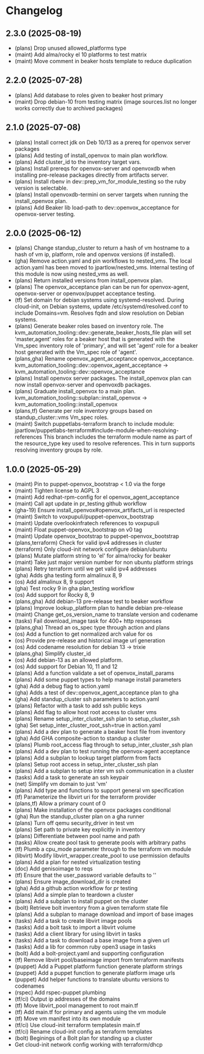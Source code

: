 # Changelog

## 2.3.0 (2025-08-19)

* (plans) Drop unused allowed_platforms type
* (maint) Add alma/rocky el 10 platforms to test matrix
* (maint) Move comment in beaker hosts template to reduce duplication

## 2.2.0 (2025-07-28)

* (plans) Add database to roles given to beaker host primary
* (maint) Drop debian-10 from testing matrix (image sources.list
  no longer works correctly due to archived packages)

## 2.1.0 (2025-07-08)

* (plans) Install correct jdk on Deb 10/13 as a prereq for
  openvox server packages
* (plans) Add testing of install_openvox to main plan workflow.
* (plans) Add cluster_id to the inventory target vars.
* (plans) Install prereqs for openvox-server and openvoxdb when
  installing pre-release packages directly from artifacts server.
* (plans) Install rbenv in dev::prep_vm_for_module_testing
  so the ruby version is selectable.
* (plans) Install openvoxdb-termini on server targets when running
  the install_openvox plan.
* (plans) Add Beaker lib load-path to dev::openvox_acceptance for
  openvox-server testing.

## 2.0.0 (2025-06-12)

* (plans) Change standup_cluster to return a hash of
  vm hostname to a hash of vm ip, platform, role and openvox
  versions (if installed).
* (gha) Remove action.yaml and pin workflows to nested_vms.
  The local action.yaml has been moved to jpartlow/nested_vms.
  Internal testing of this module is now using nested_vms as well.
* (plans) Return installed versions from install_openvox plan.
* (plans) The openvox_acceptance plan can be run for openvox-agent,
  openvox-server or openvox/puppet acceptance testing.
* (tf) Set domain for debian systems using systemd-resolved.
  During cloud-init, on Debian systems, update
  /etc/systemd/resolved.conf to include Domains=vm. Resolves fqdn and
  slow resolution on Debian systems.
* (plans) Generate beaker roles based on inventory role.
  The kvm_automation_tooling::dev::generate_beaker_hosts_file plan
  will set 'master,agent' roles for a beaker host that is
  generated with the Vm_spec inventory role of 'primary', and will
  set 'agent' role for a beaker host generated with the Vm_spec role
  of 'agent'.
* (plans,gha) Rename openvox_agent_acceptance openvox_acceptance.
  kvm_automation_tooling::dev::openvox_agent_acceptance ->
  kvm_automation_tooling::dev::openvox_acceptance
* (plans) Install openvox server packages. The install_openvox plan
  can now install openvox-server and openvoxdb packages.
* (plans) Graduate install_openvox to a main plan.
  kvm_automation_tooling::subplan::install_openvox ->
  kvm_automation_tooling::install_openvox
* (plans,tf) Generate per role inventory groups based on
  standup_cluster::vms Vm_spec roles.
* (maint) Switch puppetlabs-terraform branch to include module:
  jpartlow/puppetlabs-terraform#include-module-when-resolving-references
  This branch includes the terraform module name as part of the
  resource_type key used to resolve references. This in turn supports
  resolving inventory groups by role.

## 1.0.0 (2025-05-29)

* (maint) Pin to puppet-openvox_bootstrap < 1.0 via the forge
* (maint) Tighten license to AGPL 3
* (maint) Add redhat-rpm-config for el openvox_agent_acceptance
* (maint) Call apt update in pr_testing github workflow
* (gha-19) Ensure install_openvox#openvox_artifacts_url is respected
* (maint) Switch to voxpupuli/puppet-openvox_bootstrap
* (maint) Update overlookinfratech references to voxpupuli
* (maint) Float puppet-openvox_bootstrap on v0 tag
* (maint) Update openvox_bootstrap to puppet-openvox_bootstrap
* (plans,terraform) Check for valid ipv4 addresses in cluster
* (terraform) Only cloud-init network configure debian/ubuntu
* (plans) Mutate platform string to 'el' for alma/rocky for beaker
* (maint) Take just major version number for non ubuntu platform strings
* (plans) Retry terraform until we get valid ipv4 addresses
* (gha) Adds gha testing form almalinux 8, 9
* (os) Add almalinux 8, 9 support
* (gha) Test rocky 9 in gha plan_testing workflow
* (os) Add support for Rocky 8, 9
* (plans,gha) Add debian-13 pre-release test to beaker workflow
* (plans) Improve lookup_platform plan to handle debian pre-release
* (maint) Change get_os_version_name to translate version and codename
* (tasks) Fail download_image task for 400+ http responses
* (plans,gha) Thread an os_spec type through action and plans
* (os) Add a function to get normalized arch value for os
* (os) Provide pre-release and historical image url generation
* (os) Add codename resolution for debian 13 -> trixie
* (plans,gha) Simplify cluster_id
* (os) Add debian-13 as an allowed platform.
* (os) Add support for Debian 10, 11 and 12
* (plans) Add a function validate a set of openvox_install_params
* (plans) Add some puppet types to help manage install parameters
* (gha) Add a debug flag to action.yaml
* (gha) Adds a test of dev::openvox_agent_acceptance plan to gha
* (gha) Add standup_cluster ssh parameters to action.yaml
* (plans) Refactor with a task to add ssh public keys
* (plans) Add flag to allow host root access to cluster vms
* (plans) Rename setup_inter_cluster_ssh plan to setup_cluster_ssh
* (gha) Set setup_inter_cluster_root_ssh=true in action.yaml
* (plans) Add a dev plan to generate a beaker host file from inventory
* (gha) Add GHA composite-action to standup a cluster
* (plans) Plumb root_access flag through to setup_inter_cluster_ssh plan
* (plans) Add a dev plan to test running the openvox-agent acceptance
* (plans) Add a subplan to lookup target platform from facts
* (plans) Setup root access in setup_inter_cluster_ssh plan
* (plans) Add a subplan to setup inter vm ssh communication in a cluster
* (tasks) Add a task to generate an ssh keypair
* (net) Simplify vm domain to just 'vm'
* (plans) Add type and functions to support general vm specification
* (tf) Parameterize the libvirt uri for the terraform provider
* (plans,tf) Allow a primary count of 0
* (plans) Make installation of the openvox packages conditional
* (gha) Run the standup_cluster plan on a gha runner
* (plans) Turn off qemu security_driver in test vm
* (plans) Set path to private key explicitly in inventory
* (plans) Differentiate between pool name and path
* (tasks) Allow create pool task to generate pools with arbitrary paths
* (tf) Plumb a cpu_mode parameter through to the terraform vm module
* (libvirt) Modify libvirt_wrapper.create_pool to use permission defaults
* (plans) Add a plan for nested virtualization testing
* (doc) Add genisoimage to reqs
* (tf) Ensure that the user_password variable defaults to ''
* (plans) Ensure image_download_dir is created
* (gha) Add a github action workflow for pr testing
* (plans) Add a simple plan to teardown a cluster
* (plans) Add a subplan to install puppet on the cluster
* (bolt) Retrieve bolt inventory from a given terraform state file
* (plans) Add a subplan to manage download and import of base images
* (tasks) Add a task to create libvirt image pools
* (tasks) Add a bolt task to import a libvirt volume
* (tasks) Add a client library for using libvirt in tasks
* (tasks) Add a task to download a base image from a given url
* (tasks) Add a lib for common ruby open3 usage in tasks
* (bolt) Add a bolt-project.yaml and supporting configuration
* (tf) Remove libvirt pool/baseimage import from terraform manifests
* (puppet) Add a Puppet platform function generate platform strings
* (puppet) Add a puppet function to generate platform image urls
* (puppet) Add helper functions to translate ubuntu versions to codenames
* (rspec) Add rspec-puppet plumbing
* (tf/ci) Output ip addresses of the domains
* (tf) Move libvirt_pool management to root main.tf
* (tf) Add main.tf for primary and agents using the vm module
* (tf) Move vm manifest into its own module
* (tf/ci) Use cloud-init terraform templatesin main.tf
* (tf/ci) Rename cloud-init config as terraform templates
* (bolt) Beginings of a Bolt plan for standing up a cluster
* Get cloud-init network config working with terraform/dhcp
